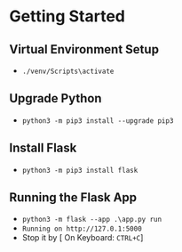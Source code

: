 # Getting Started

## Virtual Environment Setup
- `./venv/Scripts\activate`

## Upgrade Python
- `python3 -m pip3 install --upgrade pip3`

## Install Flask
- `python3 -m pip3 install flask`

## Running the Flask App
- `python3 -m flask --app .\app.py run`
- `Running on http://127.0.1:5000`
- Stop it by [ On Keyboard: `CTRL+C`]



